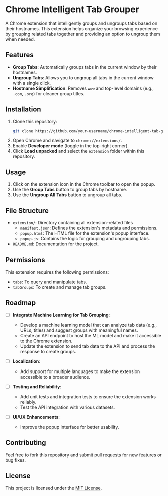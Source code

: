 # Chrome Intelligent Tab Grouper

A Chrome extension that intelligently groups and ungroups tabs based on their hostnames. This extension helps organize your browsing experience by grouping related tabs together and providing an option to ungroup them when needed.

## Features

- **Group Tabs**: Automatically groups tabs in the current window by their hostnames.
- **Ungroup Tabs**: Allows you to ungroup all tabs in the current window with a single click.
- **Hostname Simplification**: Removes `www` and top-level domains (e.g., `.com`, `.org`) for cleaner group titles.

## Installation

1. Clone this repository:
   ```bash
   git clone https://github.com/your-username/chrome-intelligent-tab-grouper.git
   ```
2. Open Chrome and navigate to `chrome://extensions/`.
3. Enable **Developer mode** (toggle in the top-right corner).
4. Click **Load unpacked** and select the `extension` folder within this repository.

## Usage

1. Click on the extension icon in the Chrome toolbar to open the popup.
2. Use the **Group Tabs** button to group tabs by hostname.
3. Use the **Ungroup All Tabs** button to ungroup all tabs.

## File Structure

- `extension/`: Directory containing all extension-related files
  - `manifest.json`: Defines the extension's metadata and permissions.
  - `popup.html`: The HTML file for the extension's popup interface.
  - `popup.js`: Contains the logic for grouping and ungrouping tabs.
- `README.md`: Documentation for the project.

## Permissions

This extension requires the following permissions:
- `tabs`: To query and manipulate tabs.
- `tabGroups`: To create and manage tab groups.

## Roadmap

- [ ] **Integrate Machine Learning for Tab Grouping**:
  - Develop a machine learning model that can analyze tab data (e.g., URLs, titles) and suggest groups with meaningful names.
  - Create an API endpoint to host the ML model and make it accessible to the Chrome extension.
  - Update the extension to send tab data to the API and process the response to create groups.

- [ ] **Localization**:
  - Add support for multiple languages to make the extension accessible to a broader audience.

- [ ] **Testing and Reliability**:
  - Add unit tests and integration tests to ensure the extension works reliably.
  - Test the API integration with various datasets.

- [ ] **UI/UX Enhancements**:
  - Improve the popup interface for better usability.

## Contributing

Feel free to fork this repository and submit pull requests for new features or bug fixes.

## License

This project is licensed under the [MIT License](LICENSE).
